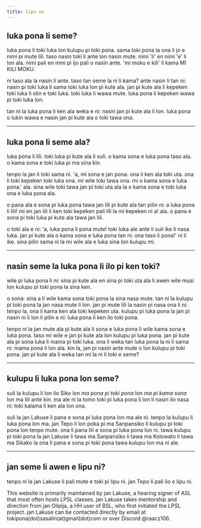 ```yaml
---
title: lipu ni
---
```


## luka pona li seme?

luka pona li toki luka lon kulupu pi toki pona. sama toki pona la ona li jo e nimi pi mute lili. taso nasin toki li ante lon nasin mute. nimi 'li' en nimi 'e' li lon ala. nimi pali en nimi pi ijo pali o nasin ante. 'mi moku e kili' li kama MI KILI MOKU.

ni taso ala la nasin li ante. taso tan seme la ni li kama? ante nasin li tan ni: nasin pi toki luka li sama toki luka lon pi kute ala. jan pi kute ala li kepeken toki luka li olin e toki luka. toki luka li wawa mute. luka pona li kepeken wawa pi toki luka lon.

tan ni la luka pona li ken ala weka e ni: nasin jan pi kute ala li lon. luka pona o lukin wawa e nasin jan pi kute ala o toki tawa ona.

---
  
## luka pona li seme ala?

luka pona li lili. toki luka pi kute ala li suli. o kama sona e luka pona taso ala. o kama sona e toki luka pi ma sina kin.

tenpo la jan li toki sama ni. 'a, mi sona e jan pona. ona li ken ala toki uta. ona li toki kepeken toki luka ona. mi wile toki tawa ona. mi o kama sona e luka pona.' ala. sina wile toki tawa jan pi toki uta ala la o kama sona e toki luka ona e luka pona ala.

o pana ala e sona pi luka pona tawa jan lili pi kute ala tan pilin ni: a luka pona li lili! mi en jan lili li ken toki kepeken pali lili la mi kepeken ni a! ala. o pana e sona pi toki luka pi kute ala tawa jan lili.

o toki ala e ni: 'a, luka pona li pona mute! toki luka ale ante li suli ike li nasa luka. jan pi kute ala o kama sona e luka pona tan ni: ona taso li pona!' ni li ike. sina pilin sama ni la mi wile ala e luka sina lon kulupu mi.

---

## nasin seme la luka pona li ilo pi ken toki?

wile pi luka pona li ni: sina pi kute ala en sina pi toki uta ala li awen wile musi lon kulupu pi toki pona la sina ken. 

o sona: sina a li wile kama sona toki pona la sina nasa mute. tan ni la kulupu pi toki pona la jan nasa mute li lon. jan pi mute lili la nasin pi nasa ona li ni: tenpo la, ona li kama ken ala toki kepeken uta. kulupu pi luka pona la jan pi nasin ni li lon li pilin e ni: luka pona li ken ilo toki pona.

tenpo ni la jan mute ala pi kute ala li sona e luka pona li wile kama sona e luka pona. taso mi wile e jan pi kute ala lon kulupu pi luka pona. jan pi kute ala pi sona luka li mama pi toki luka. ona li weka tan luka pona la ni li sama ni: mama pona li lon ala. kin la, jan pi nasin ante mute o lon kulupu pi toki pona. jan pi kute ala li weka tan mi la ni li toki e seme? 

---

## kulupu li luka pona lon seme?

suli la kulupu li lon ilo Siko lon *ma pona pi toki pona* lon *ma pi kama sona* lon ma lili ante kin. ma ale ni la tomo toki pi luka pona li lon li nasin ilo nasa ni: toki kalama li ken ala lon ona. 

suli la jan Lakuse li pana e sona pi luka pona lon ma ale ni. tenpo la kulupu li luka pona lon ma. jan Tepo li lon poka pi ma Sanpansiko li kulupu pi toki pona lon tenpo mute. ona li pana lili e sona pi luka pona lon ni. tawa kulupu pi toki pona la jan Lakuse li tawa ma Sanpansiko li tawa ma Kolowato li tawa ma Sikako la ona li pana e sona pi toki pona tawa kulupu lon ma ni ale. 

___

## jan seme li awen e lipu ni?

tenpo ni la jan Lakuse li pali mute e toki pi lipu ni. jan Tepo li pali ilo e lipu ni. 

This website is primarily maintained by jan Lakuse, a hearing signer of ASL that most often hosts LPSL classes. jan Lakuse takes mentorship and direction from jan Olipija, a HH user of BSL, who first initiated the LPSL project. jan Lakuse can be contacted directly by email at tokipona(dot)sasalin(at)gmail(dot)com or over Discord @raacz106.

